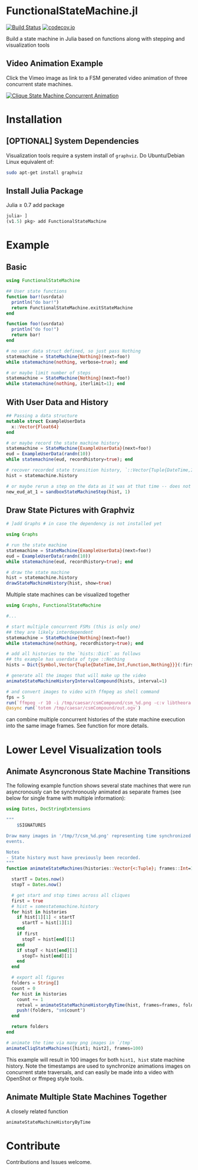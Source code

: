 # FunctionalStateMachine.jl

[![Build Status](https://travis-ci.org/JuliaRobotics/FunctionalStateMachine.jl.svg?branch=master)](https://travis-ci.org/JuliaRobotics/FunctionalStateMachine.jl)
[![codecov.io](https://codecov.io/github/JuliaRobotics/FunctionalStateMachine.jl/coverage.svg?branch=master)](https://codecov.io/github/JuliaRobotics/FunctionalStateMachine.jl?branch=master)

Build a state machine in Julia based on functions along with stepping and visualization tools  


## Video Animation Example

Click the Vimeo image as link to a FSM generated video animation of three concurrent state machines.

[![Clique State Machine Concurrent Animation](https://user-images.githubusercontent.com/6412556/82764192-fc53c080-9dda-11ea-8dd6-5d445b4ab4c1.png)](https://vimeo.com/345576689 "Clique State Machine Concurrent Animation - Click to Watch!")

# Installation
## [OPTIONAL] System Dependencies
Visualization tools require a system install of `graphviz`.  Do Ubuntu/Debian Linux equivalent of:
```bash
sudo apt-get install graphviz
```

## Install Julia Package
Julia ≥ 0.7 add package
```julia
julia> ]
(v1.5) pkg> add FunctionalStateMachine
```

# Example

## Basic
```julia
using FunctionalStateMachine

## User state functions
function bar!(usrdata)
  println("do bar!")
  return FunctionalStateMachine.exitStateMachine
end

function foo!(usrdata)
  println("do foo!")
  return bar!
end

# no user data struct defined, so just pass Nothing
statemachine = StateMachine{Nothing}(next=foo!)
while statemachine(nothing, verbose=true); end

# or maybe limit number of steps
statemachine = StateMachine{Nothing}(next=foo!)
while statemachine(nothing, iterlimit=1); end
```

## With User Data and History

```julia
## Passing a data structure
mutable struct ExampleUserData
  x::Vector{Float64}
end

# or maybe record the state machine history
statemachine = StateMachine{ExampleUserData}(next=foo!)
eud = ExampleUserData(randn(10))
while statemachine(eud, recordhistory=true); end

# recover recorded state transition history, `::Vector{Tuple{DateTime,Int,Function,T}}`
hist = statemachine.history

# or maybe rerun a step on the data as it was at that time -- does not overwrite previous memory
new_eud_at_1 = sandboxStateMachineStep(hist, 1)
```

## Draw State Pictures with Graphviz

```julia
# ]add Graphs # in case the dependency is not installed yet

using Graphs

# run the state machine
statemachine = StateMachine{ExampleUserData}(next=foo!)
eud = ExampleUserData(randn(10))
while statemachine(eud, recordhistory=true); end

# draw the state machine
hist = statemachine.history
drawStateMachineHistory(hist, show=true)
```

Multiple state machines can be visualized together
```julia
using Graphs, FunctionalStateMachine

#...

# start multiple concurrent FSMs (this is only one)
## they are likely interdependent
statemachine = StateMachine{Nothing}(next=foo!)
while statemachine(nothing, recordhistory=true); end

# add all histories to the `hists::Dict` as follows
## ths example has userdata of type ::Nothing
hists = Dict{Symbol,Vector{Tuple{DateTime,Int,Function,Nothing}}}(:first => statemachine.history)

# generate all the images that will make up the video
animateStateMachineHistoryIntervalCompound(hists, interval=1)

# and convert images to video with ffmpeg as shell command
fps = 5
run(`ffmpeg -r 10 -i /tmp/caesar/csmCompound/csm_%d.png -c:v libtheora -vf fps=$fps -pix_fmt yuv420p -vf "scale=trunc(iw/2)*2:trunc(ih/2)*2" -q 10 /tmp/caesar/csmCompound/out.ogv`)
@async run(`totem /tmp/caesar/csmCompound/out.ogv`)
```
can combine multiple concurrent histories of the state machine execution into the same image frames.  See function for more details.


# Lower Level Visualization tools

## Animate Asyncronous State Machine Transitions

The following example function shows several state machines that were run asyncronously can be synchronously animated as separate frames (see below for single frame with multiple information):
```julia
using Dates, DocStringExtensions

"""
    $SIGNATURES

Draw many images in '/tmp/?/csm_%d.png' representing time synchronized state machine
events.

Notes
- State history must have previously been recorded.
"""
function animateStateMachines(histories::Vector{<:Tuple}; frames::Int=100)

  startT = Dates.now()
  stopT = Dates.now()

  # get start and stop times across all cliques
  first = true
  # hist = somestatemachine.history
  for hist in histories
    if hist[1][1] < startT
      startT = hist[1][1]
    end
    if first
      stopT = hist[end][1]
    end
    if stopT < hist[end][1]
      stopT= hist[end][1]
    end
  end

  # export all figures
  folders = String[]
  count = 0
  for hist in histories
    count += 1
    retval = animateStateMachineHistoryByTime(hist, frames=frames, folder="sm$count", title="SM-$count", startT=startT, stopT=stopT)
    push!(folders, "sm$count")
  end

  return folders
end

# animate the time via many png images in `/tmp`
animateCliqStateMachines([hist1; hist2], frames=100)
```

This example will result in 100 images for both `hist1, hist` state machine history. Note the timestamps are used to synchronize animations images on concurrent state traversals, and can easily be made into a video with OpenShot or ffmpeg style tools.

## Animate Multiple State Machines Together

A closely related function
```julia
animateStateMachineHistoryByTime
```


# Contribute

Contributions and Issues welcome.
